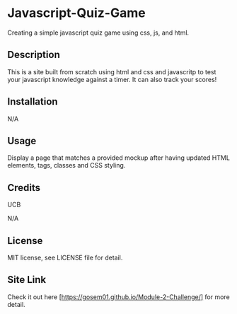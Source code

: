 # Javascript-Quiz-Game
Creating a simple javascript quiz game using css, js, and html.

## Description

This is a site built from scratch using html and css and javascritp to test your javascript knowledge against a timer. It can also track your scores!

## Installation

N/A

## Usage
Display a page that matches a provided mockup after having updated HTML elements, tags, classes and CSS styling.

## Credits

UCB

N/A

## License

MIT license, see LICENSE file for detail.

## Site Link
Check it out here [https://gosem01.github.io/Module-2-Challenge/] for more detail.
